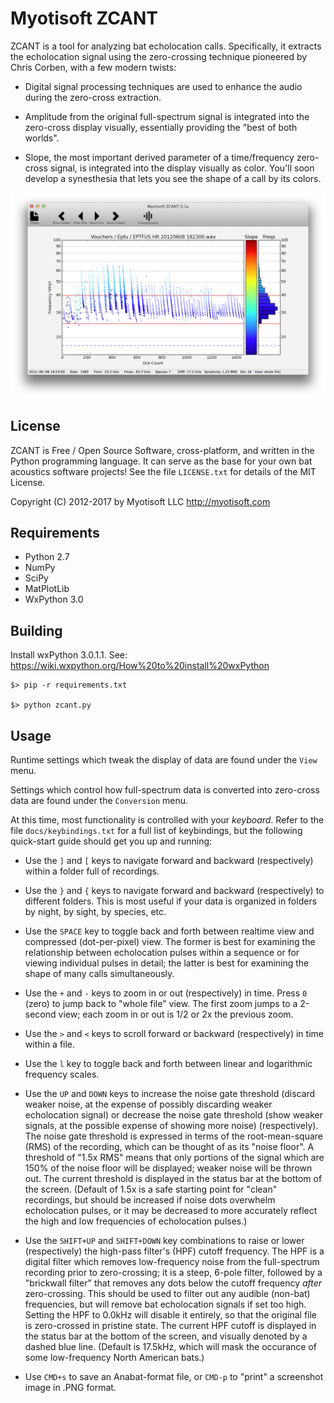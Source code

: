 # Myotisoft ZCANT

ZCANT is a tool for analyzing bat echolocation calls. Specifically, it extracts the echolocation
signal using the zero-crossing technique pioneered by Chris Corben, with a few modern twists:

- Digital signal processing techniques are used to enhance the audio during the zero-cross
  extraction.

- Amplitude from the original full-spectrum signal is integrated into the zero-cross display
  visually, essentially providing the "best of both worlds".

- Slope, the most important derived parameter of a time/frequency zero-cross signal, is integrated
  into the display visually as color. You'll soon develop a synesthesia that lets you see the shape
  of a call by its colors.

![ZCANT Screenshot](/docs/images/zcant_screenshot.png?raw=true "ZCANT Screenshot")


## License

ZCANT is Free / Open Source Software, cross-platform, and written in the Python programming
language. It can serve as the base for your own bat acoustics software projects! See the file
`LICENSE.txt` for details of the MIT License.

Copyright (C) 2012-2017 by Myotisoft LLC <http://myotisoft.com>


## Requirements

- Python 2.7
- NumPy
- SciPy
- MatPlotLib
- WxPython 3.0


## Building

Install wxPython 3.0.1.1. See: https://wiki.wxpython.org/How%20to%20install%20wxPython

    $> pip -r requirements.txt

    $> python zcant.py


## Usage

Runtime settings which tweak the display of data are found under the `View` menu.

Settings which control how full-spectrum data is converted into zero-cross data are found under
the `Conversion` menu.

At this time, most functionality is controlled with your *keyboard*. Refer to the file 
`docs/keybindings.txt` for a full list of keybindings, but the following quick-start guide should
get you up and running:

* Use the `]` and `[` keys to navigate forward and backward (respectively) within a folder full of recordings.

* Use the `}` and `{` keys to navigate forward and backward (respectively) to different folders.
  This is most useful if your data is organized in folders by night, by sight, by species, etc.

* Use the `SPACE` key to toggle back and forth between realtime view and compressed (dot-per-pixel)
  view. The former is best for examining the relationship between echolocation pulses within a
  sequence or for viewing individual pulses in detail; the latter is best for examining the shape of
  many calls simultaneously.

* Use the `+` and `-` keys to zoom in or out (respectively) in time. Press `0` (zero) to jump back
  to "whole file" view. The first zoom jumps to a 2-second view; each zoom in or out is 1/2 or 2x
  the previous zoom.

* Use the `>` and `<` keys to scroll forward or backward (respectively) in time within a file.

* Use the `l` key to toggle back and forth between linear and logarithmic frequency scales.

* Use the `UP` and `DOWN` keys to increase the noise gate threshold (discard weaker noise, at the
  expense of possibly discarding weaker echolocation signal) or decrease the noise gate threshold 
  (show weaker signals, at the possible expense of showing more noise) (respectively). The noise
  gate threshold is expressed in terms of the root-mean-square (RMS) of the recording, which can be
  thought of as its "noise floor". A threshold of "1.5x RMS" means that only portions of the signal
  which are 150% of the noise floor will be displayed; weaker noise will be thrown out. The current
  threshold is displayed in the status bar at the bottom of the screen. (Default of 1.5x is a safe
  starting point for "clean" recordings, but should be increased if noise dots overwhelm
  echolocation pulses, or it may be decreased to more accurately reflect the high and low
  frequencies of echolocation pulses.)

* Use the `SHIFT+UP` and `SHIFT+DOWN` key combinations to raise or lower (respectively) the
  high-pass filter's (HPF) cutoff frequency. The HPF is a digital filter which removes low-frequency
  noise from the full-spectrum recording prior to zero-crossing; it is a steep, 6-pole filter,
  followed by a "brickwall filter" that removes any dots below the cutoff frequency *after*
  zero-crossing. This should be used to filter out any audible (non-bat) frequencies, but will
  remove bat echolocation signals if set too high. Setting the HPF to 0.0kHz will disable it
  entirely, so that the original file is zero-crossed in pristine state. The current HPF cutoff
  is displayed in the status bar at the bottom of the screen, and visually denoted by a dashed
  blue line. (Default is 17.5kHz, which will mask the occurance of some low-frequency North
  American bats.)

 * Use `CMD+s` to save an Anabat-format file, or `CMD-p` to "print" a screenshot image in .PNG format.
 
